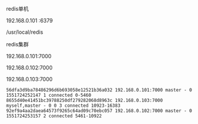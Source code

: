 redis单机

192.168.0.101 :6379

/usr/local/redis





redis集群

192.168.0.101:7000

192.168.0.102:7000

192.168.0.103:7000

```shell
56dfa3d9ba78486296d6b693058e12521b36a032 192.168.0.101:7000 master - 0 1551724252147 1 connected 0-5460
8655d40e41451bc39788250df279282068d8963c 192.168.0.103:7000 myself,master - 0 0 3 connected 10923-16383
92ef9a4aa2daea64573f9265c64ad09c70ebc057 192.168.0.102:7000 master - 0 1551724253157 2 connected 5461-10922
```





